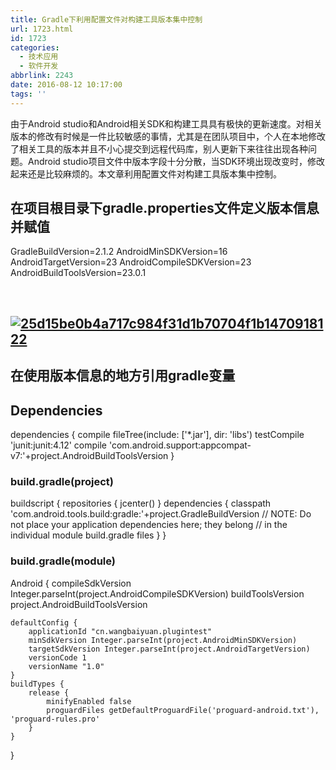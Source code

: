 ```yaml
---
title: Gradle下利用配置文件对构建工具版本集中控制
url: 1723.html
id: 1723
categories:
  - 技术应用
  - 软件开发
abbrlink: 2243
date: 2016-08-12 10:17:00
tags: ''
---
```


由于Android studio和Android相关SDK和构建工具具有极快的更新速度。对相关版本的修改有时候是一件比较敏感的事情，尤其是在团队项目中，个人在本地修改了相关工具的版本并且不小心提交到远程代码库，别人更新下来往往出现各种问题。Android studio项目文件中版本字段十分分散，当SDK环境出现改变时，修改起来还是比较麻烦的。本文章利用配置文件对构建工具版本集中控制。

在项目根目录下gradle.properties文件定义版本信息并赋值
-----------------------------------

GradleBuildVersion=2.1.2
AndroidMinSDKVersion=16
AndroidTargetVersion=23
AndroidCompileSDKVersion=23
AndroidBuildToolsVersion=23.0.1

 

[![25d15be0b4a717c984f31d1b70704f1b1470918122](http://wangbaiyuan.cn/wp-content/uploads/2016/08/25d15be0b4a717c984f31d1b70704f1b1470918122.jpg)](http://wangbaiyuan.cn/wp-content/uploads/2016/08/25d15be0b4a717c984f31d1b70704f1b1470918122.jpg)
-------------------------------------------------------------------------------------------------------------------------------------------------------------------------------------------------------------------------------------------------

在使用版本信息的地方引用gradle变量
--------------------

Dependencies
------------

dependencies {
    compile fileTree(include: \['*.jar'\], dir: 'libs')
    testCompile 'junit:junit:4.12'
    compile 'com.android.support:appcompat-v7:'+project.AndroidBuildToolsVersion
}

### build.gradle(project)

buildscript {
    repositories {
        jcenter()
    }
    dependencies {
        classpath 'com.android.tools.build:gradle:'+project.GradleBuildVersion
        // NOTE: Do not place your application dependencies here; they belong
        // in the individual module build.gradle files
    }
}

### build.gradle(module)

Android {
    compileSdkVersion Integer.parseInt(project.AndroidCompileSDKVersion)
    buildToolsVersion project.AndroidBuildToolsVersion

    defaultConfig {
        applicationId "cn.wangbaiyuan.plugintest"
        minSdkVersion Integer.parseInt(project.AndroidMinSDKVersion)
        targetSdkVersion Integer.parseInt(project.AndroidTargetVersion)
        versionCode 1
        versionName "1.0"
    }
    buildTypes {
        release {
            minifyEnabled false
            proguardFiles getDefaultProguardFile('proguard-android.txt'), 'proguard-rules.pro'
        }
    }
}